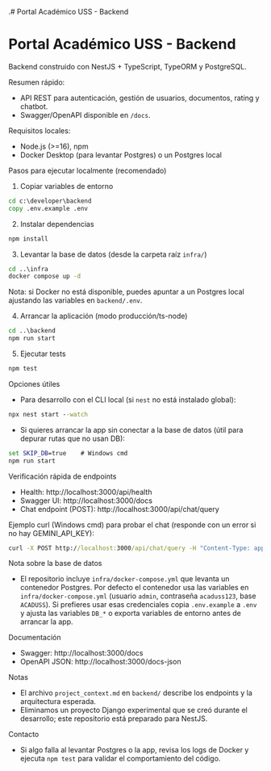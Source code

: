.# Portal Académico USS - Backend
# Portal Académico USS - Backend

Backend construido con NestJS + TypeScript, TypeORM y PostgreSQL.

Resumen rápido:
- API REST para autenticación, gestión de usuarios, documentos, rating y chatbot.
- Swagger/OpenAPI disponible en `/docs`.

Requisitos locales:
- Node.js (>=16), npm
- Docker Desktop (para levantar Postgres) o un Postgres local

Pasos para ejecutar localmente (recomendado)

1) Copiar variables de entorno

```cmd
cd c:\developer\backend
copy .env.example .env
```

2) Instalar dependencias

```cmd
npm install
```

3) Levantar la base de datos (desde la carpeta raíz `infra/`)

```cmd
cd ..\infra
docker compose up -d
```

Nota: si Docker no está disponible, puedes apuntar a un Postgres local ajustando las variables en `backend/.env`.

4) Arrancar la aplicación (modo producción/ts-node)

```cmd
cd ..\backend
npm run start
```

5) Ejecutar tests

```cmd
npm test
```

Opciones útiles
- Para desarrollo con el CLI local (si `nest` no está instalado global):

```cmd
npx nest start --watch
```

- Si quieres arrancar la app sin conectar a la base de datos (útil para depurar rutas que no usan DB):

```cmd
set SKIP_DB=true    # Windows cmd
npm run start
```

Verificación rápida de endpoints
- Health:  http://localhost:3000/api/health
- Swagger UI: http://localhost:3000/docs
- Chat endpoint (POST): http://localhost:3000/api/chat/query

Ejemplo curl (Windows cmd) para probar el chat (responde con un error si no hay GEMINI_API_KEY):

```cmd
curl -X POST http://localhost:3000/api/chat/query -H "Content-Type: application/json" -d "{\"text\":\"hola mundo\"}"
```

Nota sobre la base de datos
- El repositorio incluye `infra/docker-compose.yml` que levanta un contenedor Postgres. Por defecto el contenedor usa las variables en `infra/docker-compose.yml` (usuario `admin`, contraseña `acaduss123`, base `ACADUSS`). Si prefieres usar esas credenciales copia `.env.example` a `.env` y ajusta las variables `DB_*` o exporta variables de entorno antes de arrancar la app.

Documentación
- Swagger: http://localhost:3000/docs
- OpenAPI JSON: http://localhost:3000/docs-json

Notas
- El archivo `project_context.md` en `backend/` describe los endpoints y la arquitectura esperada.
- Eliminamos un proyecto Django experimental que se creó durante el desarrollo; este repositorio está preparado para NestJS.

Contacto
- Si algo falla al levantar Postgres o la app, revisa los logs de Docker y ejecuta `npm test` para validar el comportamiento del código.
